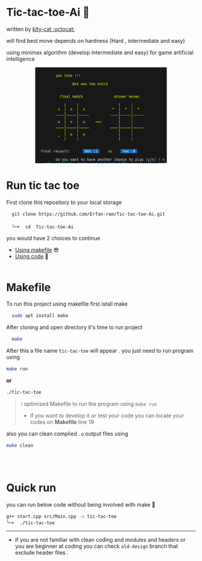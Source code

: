 # Tic-tac-toe-Ai :game_die:
written by [kity-cat :octocat:](https://github.com/Erfan-ram)

will find best move depends on hardness (Hard , intermediate and easy)

using minimax algorithm (develop intermediate and easy) for game artificial intelligence

<div id="header" align="center">
  <img src="pic/maain.png" width="350"/>
</div>

# Run tic tac toe

First clone this repository to your local storage

```bash
  git clone https://github.com/Erfan-ram/Tic-tac-toe-Ai.git

  ╰─➤  cd  Tic-tac-toe-Ai

```
you would have 2 choices to continue
- [Using makefile](#makefile) :sunglasses:
- [Using code](#quick-run) :monocle_face:
<br><br/>
# Makefile <a id="makefile"></a>
To run this project using makefile first istall make

```bash
  sudo apt install make
```
After cloning and open directory it's time to run project

```bash
  make
```

After this a file name `tic-tac-toe` will appear . you just need to run program using 
```bash
make run
```
**or**
```bash
./tic-tac-toe
```
> i optimized Makefile to run the program using `make run` 
> - if you want to develop it or test your code you can locate your codes on **Makefile** line 19

also you can clean complied `.o` output files using 
```bash
make clean
```
<br><br/>
# Quick run <a id="quick-run"></a>
you can run below code without being involved with make :smiling_face_with_tear:
```bash
g++ start.cpp src/Main.cpp -o tic-tac-toe
╰─➤  ./tic-tac-toe                            
```

---
- if you are not familiar with clean coding and modules and headers or you are beginner at coding you can check `old-design` branch that exclude header files .